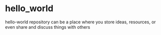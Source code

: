 # hello_world
hello-world repository can be a place where you store ideas, resources, or even share and discuss things with others
